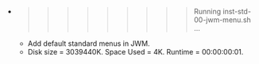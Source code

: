 * >>>>>>>>> Running inst-std-00-jwm-menu.sh ...
  * Add default standard menus in JWM.
  * Disk size = 3039440K. Space Used = 4K. Runtime = 00:00:00:01.
